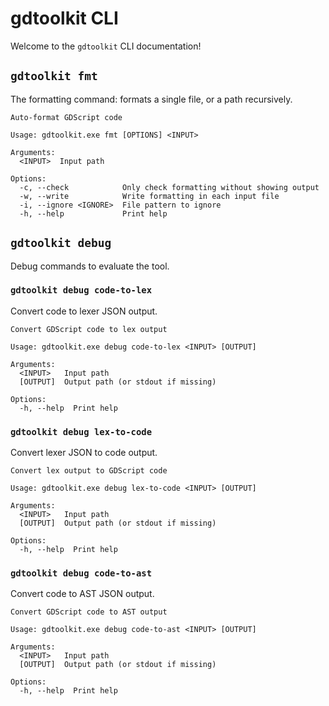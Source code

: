 # gdtoolkit CLI

Welcome to the `gdtoolkit` CLI documentation!

## `gdtoolkit fmt`

The formatting command: formats a single file, or a path recursively.

```
Auto-format GDScript code

Usage: gdtoolkit.exe fmt [OPTIONS] <INPUT>

Arguments:
  <INPUT>  Input path

Options:
  -c, --check            Only check formatting without showing output
  -w, --write            Write formatting in each input file
  -i, --ignore <IGNORE>  File pattern to ignore
  -h, --help             Print help
```

## `gdtoolkit debug`

Debug commands to evaluate the tool.

### `gdtoolkit debug code-to-lex`

Convert code to lexer JSON output.

```
Convert GDScript code to lex output

Usage: gdtoolkit.exe debug code-to-lex <INPUT> [OUTPUT]

Arguments:
  <INPUT>   Input path
  [OUTPUT]  Output path (or stdout if missing)

Options:
  -h, --help  Print help
```

### `gdtoolkit debug lex-to-code`

Convert lexer JSON to code output.

```
Convert lex output to GDScript code

Usage: gdtoolkit.exe debug lex-to-code <INPUT> [OUTPUT]

Arguments:
  <INPUT>   Input path
  [OUTPUT]  Output path (or stdout if missing)

Options:
  -h, --help  Print help
```

### `gdtoolkit debug code-to-ast`

Convert code to AST JSON output.

```
Convert GDScript code to AST output

Usage: gdtoolkit.exe debug code-to-ast <INPUT> [OUTPUT]

Arguments:
  <INPUT>   Input path
  [OUTPUT]  Output path (or stdout if missing)

Options:
  -h, --help  Print help
```
